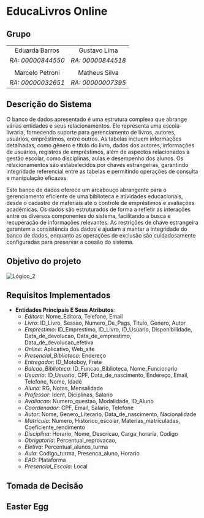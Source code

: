 # EducaLivros Online

## Grupo

|                       |                        |
|:---------------------:|:----------------------:|
| Eduarda Barros        |     Gustavo Lima       |
|    *RA: 00000844550*  |   *RA: 00000844518*    |
|                       |                        |
|   Marcelo Petroni     |      Matheus Silva     |
|    *RA: 00000032651*  |    *RA: 00000007395*   |


## Descrição do Sistema
O banco de dados apresentado é uma estrutura complexa que abrange várias entidades e seus relacionamentos. Ele representa uma escola-livraria, fornecendo suporte para gerenciamento de livros, autores, usuários, empréstimos, entre outros. As tabelas incluem informações detalhadas, como gênero e título do livro, dados dos autores, informações de usuários, registros de empréstimos, além de aspectos relacionados à gestão escolar, como disciplinas, aulas e desempenho dos alunos. Os relacionamentos são estabelecidos por chaves estrangeiras, garantindo integridade referencial entre as tabelas e permitindo operações de consulta e manipulação eficazes.

Este banco de dados oferece um arcabouço abrangente para o gerenciamento eficiente de uma biblioteca e atividades educacionais, desde o cadastro de materiais até o controle de empréstimos e avaliações acadêmicas. Os dados são estruturados de forma a refletir as interações entre os diversos componentes do sistema, facilitando a busca e recuperação de informações relevantes. As restrições de chave estrangeira garantem a consistência dos dados e ajudam a manter a integridade do banco de dados, enquanto as operações de exclusão são cuidadosamente configuradas para preservar a coesão do sistema.

## Objetivo do projeto
![Lógico_2](https://github.com/dudagomesb/EducaLivros-Online/assets/105806830/e60d9113-83d2-4d64-818d-ac8edde715e6)

## Requisitos Implementados

- **Entidades Principais E Seus Atributos**: 
  - *Editora*: Nome_Editora, Telefone, Email
  - *Livro*: ID_Livro, Sessao, Numero_De_Pags, Titulo, Genero, Autor
  - *Emprestimo*: ID_Emprestimo, ID_Livro, ID_Usuario, Disponibilidade, Data_de_devolucao, Data_de_emprestimo, Data_de_devolucao_efetiva
  - *Online*: Aplicativo, Web_site
  - *Presencial_Biblioteca*: Endereço
  - *Entregador*: ID_Motoboy, Frete
  - *Balcao_Biblioteca*: ID_Funcao_Biblioteca, Nome_Funcionario
  - *Usuario*: ID_Usuario, CPF, Data_de_nascimento, Endereço, Email, Telefone, Nome, Idade
  - *Aluno*: RG, Notas, Mensalidade
  - *Professor*: Ident, Diciplinas, Salario
  - *Avaliacao*: Numero_questao, Modalidade, ID_Aluno
  - *Coordenador*: CPF, Email, Salario, Telefone
  - *Autor*: Nome, Genero_Literario, Data_de_nascimento, Nacionalidade
  - *Matricula*: Numero, Historico_escolar, Materias_matriculadas, Coeficiente_rendimento
  - *Disciplina*: Horario, Nome, Descricao, Carga_horaria, Codigo
  - *Obrigatoria*: Percentual_reprovacao, 
  - *Eletiva*: Percentual_alunos_turma
  - *Aula*: Codigo_turma, Presenca_aluno, Horario
  - *EAD*: Plataforma
  - *Presencial_Escola*: Local



## Tomada de Decisão

## Easter Egg

